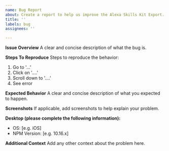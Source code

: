 ```yaml
---
name: Bug Report
about: Create a report to help us improve the Alexa Skills Kit Export.
title: ''
labels: bug
assignees: ''

---
```


**Issue Overview**
A clear and concise description of what the bug is.

**Steps To Reproduce**
Steps to reproduce the behavior:
1. Go to '...'
2. Click on '....'
3. Scroll down to '....'
4. See error

**Expected Behavior**
A clear and concise description of what you expected to happen.

**Screenshots**
If applicable, add screenshots to help explain your problem.

**Desktop (please complete the following information):**
 - OS: [e.g. iOS]
 - NPM Version: [e.g. 10.16.x]

**Additional Context**
Add any other context about the problem here.
